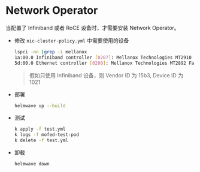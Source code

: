 # Network Operator

当配置了 Infiniband 或者 RoCE 设备时，才需要安装 Network Operator。

- 修改 `nic-cluster-policy.yml` 中需要使用的设备

  ```sh
  lspci -nn |grep -i mellanox
  1a:00.0 Infiniband controller [0207]: Mellanox Technologies MT2910 Family [ConnectX-7] [15b3:1021]
  5d:00.0 Ethernet controller [0200]: Mellanox Technologies MT2892 Family [ConnectX-6 Dx] [15b3:101d]
  ```

  > 假如只使用 Infiniband 设备，则 Vendor ID 为 15b3, Device ID 为 1021

- 部署

  ```sh
  helmwave up --build
  ```

- 测试

  ```sh
  k apply -f test.yml
  k logs -f mofed-test-pod
  k delete -f test.yml
  ```

- 卸载

  ```sh
  helmwave down
  ```
